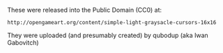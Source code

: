 These were released into the Public Domain (CC0) at:

    http://opengameart.org/content/simple-light-graysacle-cursors-16x16

They were uploaded (and presumably created) by qubodup (aka Iwan Gabovitch)
